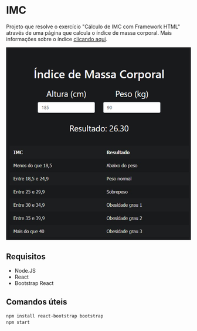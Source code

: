 # IMC

Projeto que resolve o exercício "Cálculo de IMC com Framework HTML" através de uma página que calcula o índice de massa corporal. Mais informações sobre o índice [clicando aqui](https://www.minhavida.com.br/alimentacao/tudo-sobre/32159-imc).

![Print](print-imc.png)

## Requisitos
- Node.JS
- React
- Bootstrap React

## Comandos úteis
```sh
npm install react-bootstrap bootstrap
npm start
```
